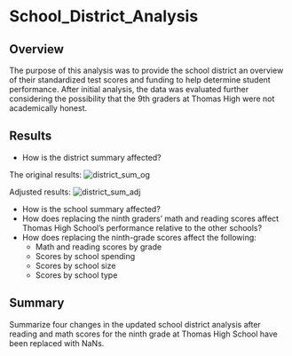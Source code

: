# School_District_Analysis

## Overview
The purpose of this analysis was to provide the school district an overview of their standardized test scores and funding to help determine student performance. After initial analysis, the data was evaluated further considering the possibility that the 9th graders at Thomas High were not academically honest. 

## Results

* How is the district summary affected?

The original results:
![district_sum_og](https://user-images.githubusercontent.com/104689576/186789526-a7980a90-2f1f-4afd-ab70-925aa7cc9ce0.png)

Adjusted results:
![district_sum_adj](https://user-images.githubusercontent.com/104689576/186789343-30a7bbc7-4e59-4fbb-8eae-feb7416d1aa1.png)

*	How is the school summary affected?
*	How does replacing the ninth graders’ math and reading scores affect Thomas High School’s performance relative to the other schools?
*	How does replacing the ninth-grade scores affect the following:
    *	Math and reading scores by grade
    *	Scores by school spending
    *	Scores by school size
    *	Scores by school type
    
## Summary
Summarize four changes in the updated school district analysis after reading and math scores for the ninth grade at Thomas High School have been replaced with NaNs.
